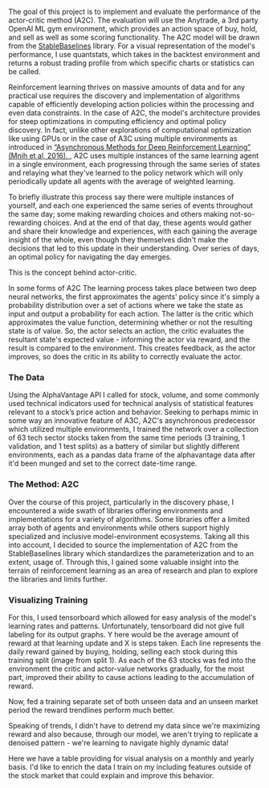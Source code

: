 The goal of this project is to implement and evaluate the performance of the actor-critic method (A2C). The evaluation will use the Anytrade, a 3rd party OpenAI ML gym environment, which provides an action space of buy, hold, and sell as well as some scoring functionality. The A2C model will be drawn from the [StableBaselines](https://stable-baselines.readthedocs.io/en/master/index.html) library. For a visual representation of the model's performance, I use quantstats, which takes in the backtest environment and returns a robust trading profile from which specific charts or statistics can be called.





Reinforcement learning thrives on massive amounts of data and for any practical use requires the discovery and implementation of algorithms capable of efficiently developing action policies within the processing and even data constraints. In the case of A2C, the model's architecture provides for steep optimizations in computing efficiency and optimal policy discovery. In fact, unlike other explorations of computational optimization like using GPUs or in the case of A3C using multiple environments as introduced in [“Asynchronous Methods for Deep Reinforcement Learning” (Mnih et al, 2016). ](https://arxiv.org/abs/1602.01783), A2C uses multiple instances of the same learning agent in a single environment, each progressing through the same series of states and relaying what they've learned to the policy network which will only periodically update all agents with the average of weighted learning.

To briefly illustrate this process say there were multiple instances of yourself, and each one experienced the same series of events throughout the same day; some making rewarding choices and others making not-so-rewarding choices. And at the end of that day, these agents would gather and share their knowledge and experiences, with each gaining the average insight of the whole, even though they themselves didn't make the decisions that led to this update in their understanding. Over series of days, an optimal policy for navigating the day emerges.

This is the concept behind actor-critic.

In some forms of A2C The learning process takes place between two deep neural networks, the first approximates the agents’ policy since it's simply a probability distribution over a set of actions where we take the state as input and output a probability for each action. The latter is the critic which approximates the value function, determining whether or not the resulting state is of value. So, the actor selects an action, the critic evaluates the resultant state's expected value - informing the actor via reward, and the result is compared to the environment. This creates feedback, as the actor improves, so does the critic in its ability to correctly evaluate the actor.


### The Data
Using the AlphaVantage API I called for stock, volume, and some commonly used technical indicators used for technical analysis of statistical features relevant to a stock’s price action and behavior. Seeking to perhaps mimic in some way an innovative feature of A3C, A2C's asynchronous predecessor which utilized multiple environments, I trained the network over a collection of 63 tech sector stocks taken from the same time periods (3 training, 1 validation, and 1 test splits) as a battery of similar but slightly different environments, each as a pandas data frame of the alphavantage data after it'd been munged and set to the correct date-time range.

### The Method: A2C
Over the course of this project, particularly in the discovery phase, I encountered a wide swath of libraries offering environments and implementations for a variety of algorithms. Some libraries offer a limited array both of agents and environments while others support highly specialized and inclusive model-environment ecosystems. Taking all this into account, I decided to source the implementation of A2C from the StableBaselines library which standardizes the parameterization and to an extent, usage of. Through this, I gained some valuable insight into the terrain of reinforcement learning as an area of research and plan to explore the libraries and limits further.

### Visualizing Training

For this, I used tensorboard which allowed for easy analysis of the model's learning rates and patterns. Unfortunately, tensorboard did not give full labeling for its output graphs.
Y here would be the average amount of reward at that learning update and X is steps taken.
Each line represents the daily reward gained by buying, holding, selling each stock during this training split (image from split 1). As each of the 63 stocks was fed into the environment the critic and actor-value networks gradually, for the most part, improved their ability to cause actions leading to the accumulation of reward.

Now, fed a training separate set of both unseen data and an unseen market period the reward trendlines perform much better.

Speaking of trends, I didn't have to detrend my data since we're maximizing reward and also because, through our model, we aren't trying to replicate a denoised pattern - we're learning to navigate highly dynamic data!


Here we have a table providing for visual analysis on a monthly and yearly basis. I'd like to enrich the data I train on my including features outside of the stock market that could explain and improve this behavior.


